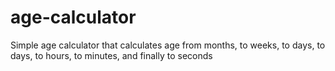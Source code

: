 # age-calculator
Simple age calculator that calculates age from months, to weeks, to days, to days, to hours, to minutes, and finally to seconds
